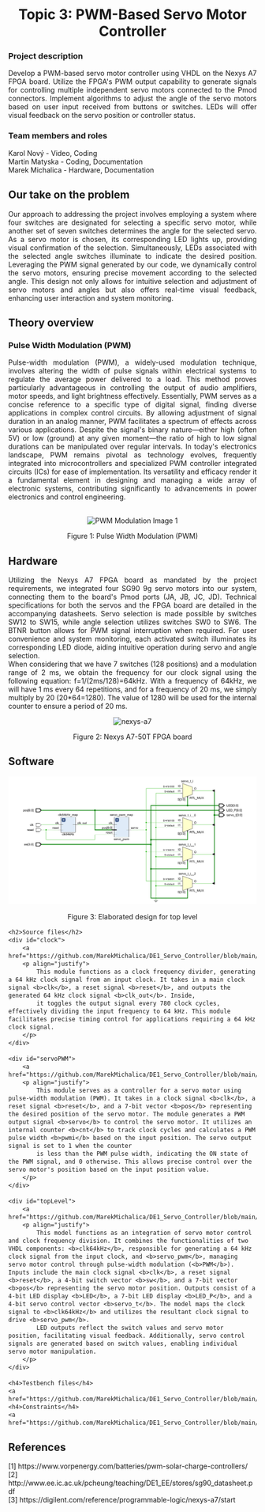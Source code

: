 <h1 align="center">Topic 3: PWM-Based Servo Motor Controller</h1>

<div>
<h3>Project description</h3>
<p align="justify">Develop a PWM-based servo motor controller using VHDL on the Nexys A7 FPGA board. Utilize the FPGA's PWM output capability to generate signals for controlling multiple independent servo motors connected to the Pmod connectors. Implement algorithms to adjust the angle of the servo motors based on user input received from buttons or switches. LEDs will offer visual feedback on the servo position or controller status.</p>
</div>

<div>
    <h3>Team members and roles</h3>
    <p>Karol Nový - Video, Coding</br>Martin Matyska - Coding, Documentation</br>Marek Michalica - Hardware, Documentation</p>
</div>

<div id="ourTake">
    <h2>Our take on the problem</h2>
    <p align="justify">Our approach to addressing the project involves employing a system where four switches are designated for selecting a specific servo motor, while another set of seven switches determines the angle for the selected servo. As a servo motor is chosen, its corresponding LED lights up, providing visual confirmation of the selection. Simultaneously, LEDs associated with the selected angle switches illuminate to indicate the desired position. Leveraging the PWM signal generated by our code, we dynamically control the servo motors, ensuring precise movement according to the selected angle. This design not only allows for intuitive selection and adjustment of servo motors and angles but also offers real-time visual feedback, enhancing user interaction and system monitoring.</p>
</div>

<div id="theory">
    <h2>Theory overview</h2>
    <h3>Pulse Width Modulation (PWM)</h3>
    <p align="justify">
        Pulse-width modulation (PWM), a widely-used modulation technique, involves altering the width of pulse signals within electrical systems to regulate the average power delivered to a load. This method proves particularly advantageous in controlling the output of audio amplifiers, motor speeds, and light brightness effectively. Essentially, PWM serves as a concise reference to a specific type of digital signal, finding diverse applications in complex control circuits.
        By allowing adjustment of signal duration in an analog manner, PWM facilitates a spectrum of effects across various applications. Despite the signal's binary nature—either high (often 5V) or low (ground) at any given moment—the ratio of high to low signal durations can be manipulated over regular intervals. In today's electronics landscape, PWM remains pivotal as technology evolves, frequently integrated into microcontrollers and specialized PWM controller integrated circuits (ICs) for ease of implementation. Its versatility and efficacy render it a fundamental element in designing and managing a wide array of electronic systems, contributing significantly to advancements in power electronics and control engineering.
    </p>
    </br>
    <div align="center">
        <img src="https://slidetodoc.com/presentation_image_h/c216b6866f4d0c039758f6263dd11c90/image-2.jpg" alt="PWM Modulation Image 1" srcset="" width="521px" height="360px">
        </br>
        <p>Figure 1: Pulse Width Modulation (PWM)</p>
    </div>
</div>

<div id="hardware">
    <h2>Hardware</h2>
    <p align="justify">
        Utilizing the Nexys A7 FPGA board as mandated by the project requirements, we integrated four SG90 9g servo motors into our system, connecting them to the board's Pmod ports (JA, JB, JC, JD). Technical specifications for both the servos and the FPGA board are detailed in the accompanying datasheets.
        Servo selection is made possible by switches SW12 to SW15, while angle selection utilizes switches SW0 to SW6. The BTNR button allows for PWM signal interruption when required.
        For user convenience and system monitoring, each activated switch illuminates its corresponding LED diode, aiding intuitive operation during servo and angle selection.
        </br>
        When considering that we have 7 switches (128 positions) and a modulation range of 2 ms, we obtain the frequency for our clock signal using the following equation: f=1/(2ms/128)=64kHz. With a frequency of 64kHz, we will have 1 ms every 64 repetitions, and for a frequency of 20 ms, we simply multiply by 20 (20*64=1280). The value of 1280 will be used for the internal counter to ensure a period of 20 ms.
    </p>
    <div align="center">
        <img src="https://5.imimg.com/data5/SELLER/Default/2021/4/GI/GX/JQ/11534553/nexys-a7-50t-fpga-development-board-250x250.jpg" alt="nexys-a7" srcset="">
        <p>Figure 2: Nexys A7-50T FPGA board</p>
    </div>
</div>

<div id="software">
    <h2>Software</h2>
    <div align="center">
        <img src="images/top_level.png" alt="top_level" srcset="">
        <p>Figure 3: Elaborated design for top level</p>
    </div>

    <h2>Source files</h2>
    <div id="clock">
        <a href="https://github.com/MarekMichalica/DE1_Servo_Controller/blob/main/PWM_Servo.srcs/sources_1/new/clk64kHz.vhd">clock64kHz.vhd</a>
        <p align="justify">
            This module functions as a clock frequency divider, generating a 64 kHz clock signal from an input clock. It takes in a main clock signal <b>clk</b>, a reset signal <b>reset</b>, and outputs the generated 64 kHz clock signal <b>clk_out</b>. Inside, 
            it toggles the output signal every 780 clock cycles, effectively dividing the input frequency to 64 kHz. This module facilitates precise timing control for applications requiring a 64 kHz clock signal.
        </p>
    </div>

    <div id="servoPWM">
        <a href="https://github.com/MarekMichalica/DE1_Servo_Controller/blob/main/PWM_Servo.srcs/sources_1/new/servo_pwm.vhd">servo_pwm.vhd</a>
        <p align="justify">
            This module serves as a controller for a servo motor using pulse-width modulation (PWM). It takes in a clock signal <b>clk</b>, a reset signal <b>reset</b>, and a 7-bit vector <b>pos</b> representing the desired position of the servo motor. The module generates a PWM output signal <b>servo</b> to control the servo motor. It utilizes an internal counter <b>cnt</b> to track clock cycles and calculates a PWM pulse width <b>pwmi</b> based on the input position. The servo output signal is set to 1 when the counter
            is less than the PWM pulse width, indicating the ON state of the PWM signal, and 0 otherwise. This allows precise control over the servo motor's position based on the input position value.
        </p>
    </div>

    <div id="topLevel">
        <a href="https://github.com/MarekMichalica/DE1_Servo_Controller/blob/main/PWM_Servo.srcs/sources_1/new/top_level1.vhd">top_level1.vhd</a>
        <p align="justify">
            This model functions as an integration of servo motor control and clock frequency division. It combines the functionalities of two VHDL components: <b>clk64kHz</b>, responsible for generating a 64 kHz clock signal from the input clock, and <b>servo_pwm</b>, managing servo motor control through pulse-width modulation (<b>PWM</b>). Inputs include the main clock signal <b>clk</b>, a reset signal <b>reset</b>, a 4-bit switch vector <b>sw</b>, and a 7-bit vector <b>pos</b> representing the servo motor position. Outputs consist of a 4-bit LED display <b>LED</b>, a 7-bit LED display <b>LED_P</b>, and a 4-bit servo control vector <b>servo_t</b>. The model maps the clock signal to <b>clk64kHz</b> and utilizes the resultant clock signal to drive <b>servo_pwm</b>. 
            LED outputs reflect the switch values and servo motor position, facilitating visual feedback. Additionally, servo control signals are generated based on switch values, enabling individual servo motor manipulation.
        </p>
    </div>

    <h4>Testbench files</h4>
    <a href="https://github.com/MarekMichalica/DE1_Servo_Controller/blob/main/PWM_Servo.srcs/sim_1/new/servo_pwm_clk64kHz_tb.vhd">servo_pwm_clk64kHz_tb.vhd</a>
    <h4>Constraints</h4>
    <a href="https://github.com/MarekMichalica/DE1_Servo_Controller/blob/main/PWM_Servo.srcs/constrs_1/new/nexys_A7_50T.xdc">nexys_A7_50T.xdc</a>
</div>

<div id="sources">
    <h2>References</h2>
    <p>
    [1] https://www.vorpenergy.com/batteries/pwm-solar-charge-controllers/
    </br>
    [2] http://www.ee.ic.ac.uk/pcheung/teaching/DE1_EE/stores/sg90_datasheet.pdf
    </br>
    [3] https://digilent.com/reference/programmable-logic/nexys-a7/start
    </p>
</div>